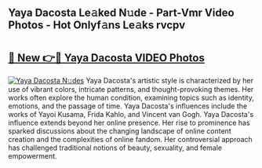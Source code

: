 ## Yaya Dacosta Le𝚊ked N𝚞de - Part-Vmr Video Photos - Hot Onlyf𝚊ns Le𝚊ks rvcpv

# <h2><a href="http://ac48218.deff.icu/?id=Yaya+Dacosta">🔗 New 👉🔴 Yaya Dacosta VIDEO Photos</a></h2>

[![Yaya Dacosta N𝚞des](https://i.imgur.com/rIISA9y.gif)](http://ac48218.deff.icu/?id=Yaya+Dacosta)
Yaya Dacosta's artistic style is characterized by her use of vibrant colors, intricate patterns, and thought-provoking themes. Her works often explore the human condition, examining topics such as identity, emotions, and the passage of time. Yaya Dacosta's influences include the works of Yayoi Kusama, Frida Kahlo, and Vincent van Gogh. Yaya Dacosta's influence extends beyond her online presence. Her rise to prominence has sparked discussions about the changing landscape of online content creation and the complexities of online fandom. Her controversial approach has challenged traditional notions of beauty, sexuality, and female empowerment.
